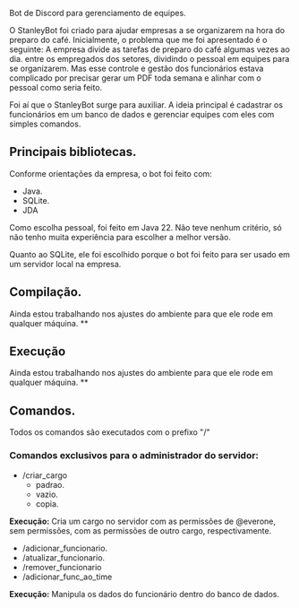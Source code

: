 Bot de Discord para gerenciamento de equipes.

O StanleyBot foi criado para ajudar empresas a se organizarem na hora do preparo do café. Inicialmente, o problema que me foi apresentado é o seguinte: A empresa divide as tarefas de preparo do café algumas vezes ao dia.
entre os empregados dos setores, dividindo o pessoal em equipes para se organizarem. Mas esse controle e gestão dos funcionários estava complicado por precisar gerar um PDF toda semana e alinhar com o pessoal como seria feito.

Foi aí que o StanleyBot surge para auxiliar. A ideia principal é cadastrar os funcionários em um banco de dados e gerenciar equipes com eles com simples comandos.

## Principais bibliotecas.
Conforme orientações da empresa, o bot foi feito com:

- Java.
- SQLite.
- JDA
  
Como escolha pessoal, foi feito em Java 22. Não teve nenhum critério, só não tenho muita experiência para escolher a melhor versão.

Quanto ao SQLite, ele foi escolhido porque o bot foi feito para ser usado em um servidor local na empresa.

## Compilação.

Ainda estou trabalhando nos ajustes do ambiente para que ele rode em qualquer máquina. **

## Execução

Ainda estou trabalhando nos ajustes do ambiente para que ele rode em qualquer máquina. **

## Comandos.

Todos os comandos são executados com o prefixo "/"

### Comandos exclusivos para o administrador do servidor:

- /criar_cargo
  - padrao.
  - vazio.
  - copia.
  
**Execução:** Cria um cargo no servidor com as permissões de @everone, sem permissões, com as permissões de outro cargo, respectivamente.

- /adicionar_funcionario.
- /atualizar_funcionario.
- /remover_funcionario
- /adicionar_func_ao_time

**Execução:** Manipula os dados do funcionário dentro do banco de dados.
